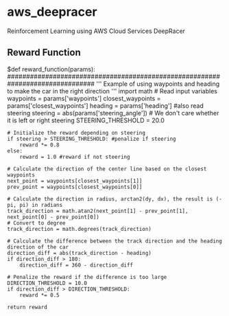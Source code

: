 # aws_deepracer
 Reinforcement Learning using AWS Cloud Services DeepRacer

## Reward Function

$def reward_function(params):
    ###############################################################################
    '''
    Example of using waypoints and heading to make the car in the right direction
    '''
    import math
    # Read input variables
    waypoints = params['waypoints']
    closest_waypoints = params['closest_waypoints']
    heading = params['heading']
    #also read steering 
    steering = abs(params['steering_angle']) # We don't care whether it is left or right steering
    STEERING_THRESHOLD = 20.0
    
    # Initialize the reward depending on steering
    if steering > STEERING_THRESHOLD: #penalize if steering
        reward *= 0.8
    else:
        reward = 1.0 #reward if not steering

    # Calculate the direction of the center line based on the closest waypoints
    next_point = waypoints[closest_waypoints[1]]
    prev_point = waypoints[closest_waypoints[0]]

    # Calculate the direction in radius, arctan2(dy, dx), the result is (-pi, pi) in radians
    track_direction = math.atan2(next_point[1] - prev_point[1], next_point[0] - prev_point[0]) 
    # Convert to degree
    track_direction = math.degrees(track_direction)

    # Calculate the difference between the track direction and the heading direction of the car
    direction_diff = abs(track_direction - heading)
    if direction_diff > 180:
        direction_diff = 360 - direction_diff

    # Penalize the reward if the difference is too large
    DIRECTION_THRESHOLD = 10.0
    if direction_diff > DIRECTION_THRESHOLD:
        reward *= 0.5

    return reward
